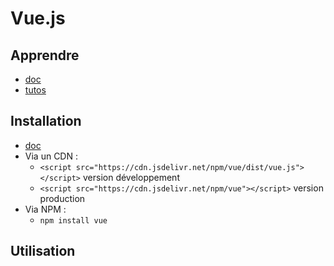# Vue.js

## Apprendre

* [doc](https://vuejs.org/v2/guide/)
* [tutos](https://www.vuemastery.com/courses/intro-to-vue-js/vue-instance)

## Installation

* [doc](https://vuejs.org/v2/guide/installation.html)
* Via un CDN :
    * `<script src="https://cdn.jsdelivr.net/npm/vue/dist/vue.js"></script>` version développement
    * `<script src="https://cdn.jsdelivr.net/npm/vue"></script>` version production
* Via NPM :
    * `npm install vue`

## Utilisation

